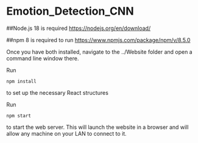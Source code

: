# Emotion_Detection_CNN

##Node.js 18 is required 
https://nodejs.org/en/download/

##npm 8 is required to run
https://www.npmjs.com/package/npm/v/8.5.0

Once you have both installed, navigate to the ../Website folder and open a command line window there.

Run 
```
npm install
```
to set up the necessary React structures

Run
```
npm start
```
to start the web server. This will launch the website in a browser and will allow any machine on your LAN to connect to it.